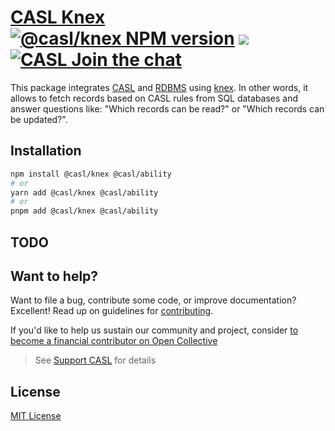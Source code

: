 # [CASL Knex](https://stalniy.github.io/casl/) [![@casl/knex NPM version](https://badge.fury.io/js/%40casl%2Fknex.svg)](https://badge.fury.io/js/%40casl%2Fknex) [![](https://img.shields.io/npm/dm/%40casl%2Fknex.svg)](https://www.npmjs.com/package/%40casl%2Fknex) [![CASL Join the chat](https://badges.gitter.im/Join%20Chat.svg)](https://gitter.im/stalniy-casl/casl)

This package integrates [CASL] and [RDBMS] using [knex]. In other words, it allows to fetch records based on CASL rules from SQL databases and answer questions like: "Which records can be read?" or "Which records can be updated?".

## Installation

```sh
npm install @casl/knex @casl/ability
# or
yarn add @casl/knex @casl/ability
# or
pnpm add @casl/knex @casl/ability
```

## TODO


## Want to help?

Want to file a bug, contribute some code, or improve documentation? Excellent! Read up on guidelines for [contributing].

If you'd like to help us sustain our community and project, consider [to become a financial contributor on Open Collective](https://opencollective.com/casljs/contribute)

> See [Support CASL](../../support) for details

## License

[MIT License](http://www.opensource.org/licenses/MIT)

[contributing]: https://github.com/stalniy/casl/blob/master/CONTRIBUTING.md
[knex]: http://knexjs.org/
[CASL]: https://github.com/stalniy/casl
[RDBMS]: https://en.wikipedia.org/wiki/Relational_database
